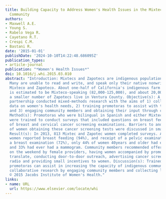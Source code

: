 ```yaml
---
title: Building Capacity to Address Women's Health Issues in the Mixtec and Zapotec
  Community
authors:
- Maxwell A.E.
- Young S.
- Rabelo Vega R.
- Cayetano R.T.
- Crespi C.M.
- Bastani R.
date: '2015-01-01'
publishDate: '2024-10-10T14:22:48.686095Z'
publication_types:
- article-journal
publication: "*Women's Health Issues*"
doi: 10.1016/j.whi.2015.03.010
abstract: "Introduction: Mixtecs and Zapotecs are indigenous populations from Mexico.
  Many are unable to read and write, and speak only their native nonwritten languages,
  Mixteco and Zapoteco. About one-half of California's indigenous farm worker population
  is estimated to be Mixteco-speaking (82,000-125,000), and about 20,000 Mixtecs and
  a smaller number of Zapotecs live in Ventura County. Objective(s): A community-academic
  partnership conducted mixed-methods research with the aims of 1) collecting preliminary
  data on women's health needs, 2) training promotoras to assist with this effort,
  and 3) engaging community members and obtaining their input through community dialogues.
  Method(s): Promotoras who were bilingual in Spanish and either Mixteco or Zapoteco
  were trained to conduct surveys that included questions on breast feeding and receipt
  of breast and cervical cancer screening examinations. Barriers to and facilitators
  of women obtaining these cancer screening tests were discussed in small groups.
  Result(s): In 2013, 813 Mixtec and Zapotec women completed surveys. Although most
  women reported breast feeding (94%), and receipt of a pelvic examination (85%) and
  a breast examination (72%), only 44% of women 40years and older had ever heard of
  and 33% had ever had a mammogram. Community members recommended offering free mammograms
  on the weekend by female providers, having women accompanied by promotoras who can
  translate, conducting door-to-door outreach, advertising cancer screening on the
  radio and providing small incentives to women. Discussion(s): Trained bilingual
  promotoras can assist in increasing the capacity of indigenous communities to conduct
  collaborative research by engaging community members and collecting local data.Copyright
  © 2015 Jacobs Institute of Women's Health."
links:
- name: URL
  url: https://www.elsevier.com/locate/whi
---
```


